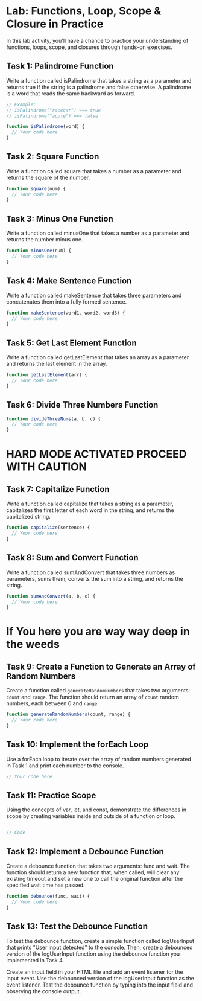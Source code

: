 # Lab: Functions, Loop, Scope & Closure in Practice

In this lab activity, you'll have a chance to practice your understanding of functions, loops, scope, and closures through hands-on exercises.

## Task 1: Palindrome Function

Write a function called isPalindrome that takes a string as a parameter and returns true if the string is a palindrome and false otherwise. A palindrome is a word that reads the same backward as forward.

```js
// Example:
// isPalindrome("racecar") === true
// isPalindrome("apple") === false

function isPalindrome(word) {
  // Your code here
}

```

## Task 2: Square Function
Write a function called square that takes a number as a parameter and returns the square of the number.

```js
function square(num) {
  // Your code here
}

```

## Task 3: Minus One Function

Write a function called minusOne that takes a number as a parameter and returns the number minus one.

```js
function minusOne(num) {
  // Your code here
}
```

## Task 4: Make Sentence Function

Write a function called makeSentence that takes three parameters and concatenates them into a fully formed sentence.

```js
function makeSentence(word1, word2, word3) {
  // Your code here
}
```

## Task 5: Get Last Element Function

Write a function called getLastElement that takes an array as a parameter and returns the last element in the array.

```js
function getLastElement(arr) {
  // Your code here
}
```

## Task 6: Divide Three Numbers Function

```js
function divideThreeNums(a, b, c) {
  // Your code here
}

```

# HARD MODE ACTIVATED PROCEED WITH CAUTION


## Task 7: Capitalize Function

Write a function called capitalize that takes a string as a parameter, capitalizes the first letter of each word in the string, and returns the capitalized string.

```js
function capitalize(sentence) {
  // Your code here
}
```

## Task 8: Sum and Convert Function
Write a function called sumAndConvert that takes three numbers as parameters, sums them, converts the sum into a string, and returns the string.

```js
function sumAndConvert(a, b, c) {
  // Your code here
}

```

# If You here you are way way deep in the weeds

## Task 9: Create a Function to Generate an Array of Random Numbers

Create a function called `generateRandomNumbers` that takes two arguments: `count` and `range`. The function should return an array of `count` random numbers, each between 0 and `range`.

```javascript
function generateRandomNumbers(count, range) {
  // Your code here
}
```

## Task 10: Implement the forEach Loop

Use a forEach loop to iterate over the array of random numbers generated in Task 1 and print each number to the console.

```js
// Your code here

```

## Task 11: Practice Scope

Using the concepts of var, let, and const, demonstrate the differences in scope by creating variables inside and outside of a function or loop.

```js

// Code

```

## Task 12: Implement a Debounce Function

Create a debounce function that takes two arguments: func and wait. The function should return a new function that, when called, will clear any existing timeout and set a new one to call the original function after the specified wait time has passed.

```js
function debounce(func, wait) {
  // Your code here
}
```

## Task 13: Test the Debounce Function

To test the debounce function, create a simple function called logUserInput that prints "User input detected" to the console. Then, create a debounced version of the logUserInput function using the debounce function you implemented in Task 4.

Create an input field in your HTML file and add an event listener for the input event. Use the debounced version of the logUserInput function as the event listener. Test the debounce function by typing into the input field and observing the console output.

